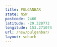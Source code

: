 ```yaml
---
title: PULGANBAR
state: NSW
postcode: 2460
latitude: -29.320772
longitude: 153.271074
url: /nsw/pulganbar/
layout: suburb
---
```

